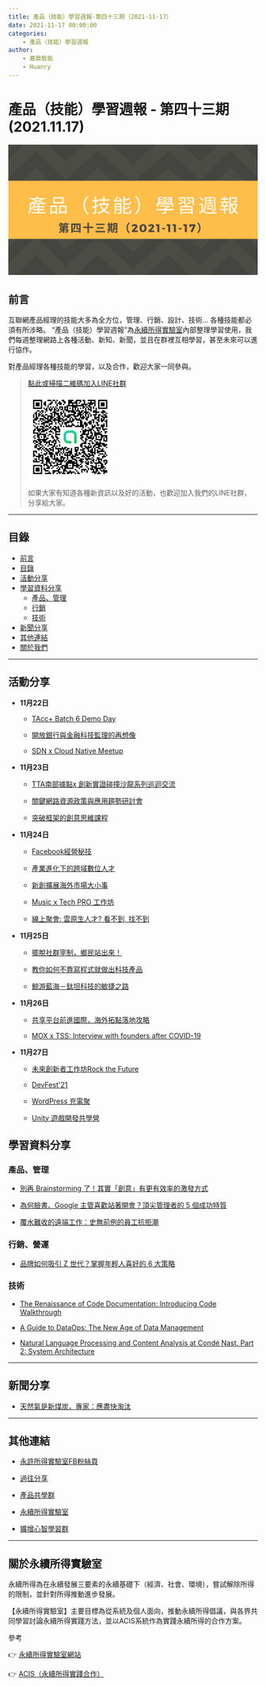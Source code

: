 ```yaml
---
title: 產品（技能）學習週報-第四十三期（2021-11-17）
date: 2021-11-17 00:00:00
categories:
	- 產品（技能）學習週報
author:
	- 嘉鼎智能
	- Huanry
---
```

# 產品（技能）學習週報 - 第四十三期 (2021.11.17)

![產品技能學習週報-第四十三期](/img/pm/43.png)

## 前言

互聯網產品經理的技能大多為全方位，管理、行銷、設計、技術... 各種技能都必須有所涉略。 “產品（技能）學習週報”為[永續所得實驗室](#關於永續所得實驗室)內部整理學習使用，我們每週整理網路上各種活動、新知、新聞，並且在群裡互相學習，甚至未來可以進行協作。

對產品經理各種技能的學習，以及合作，歡迎大家一同參與。

>[點此或掃描二維碼加入LINE社群](https://line.me/ti/g2/Dj4AkbdDsY6o4D_CdDUB6Q)
>
>[![產品共學群](/img/產品共學群.jpg)](https://line.me/ti/g2/Dj4AkbdDsY6o4D_CdDUB6Q)
>
>如果大家有知道各種新資訊以及好的活動，也歡迎加入我們的LINE社群，分享給大家。

---
## 目錄
- [前言](#前言)
- [目錄](#目錄)
- [活動分享](#活動分享)
- [學習資料分享](#學習資料分享)
	- [產品、管理](#產品、管理)
	- [行銷](#行銷、營運)
	- [技術](#技術)
- [新聞分享](#新聞分享)
- [其他連結](#其他連結)
- [關於我們](#關於我們)

---
## 活動分享

- **11月22日**
	- [TAcc+ Batch 6 Demo Day](https://www.accupass.com/event/2111071506491485992495)

	- [開放銀行與金融科技監理的再想像](https://www.accupass.com/event/2111090648141160735371)

	- [SDN x Cloud Native Meetup](https://www.meetup.com/CloudNative-Taiwan/events/281768821)
- **11月23日**
	- [TTA南部據點x 創新實證碰撞沙龍系列巡迴交流](https://www.accupass.com/event/2111040241583774277230)

	- [關鍵網路資源政策與應用趨勢研討會](https://www.accupass.com/event/2110200650407637971730)

	- [突破框架的創意思維課程](https://www.accupass.com/event/2110210043581449333493)
- **11月24日**
	- [Facebook經營秘技](https://www.accupass.com/event/2111010609358002471580)

	- [產業進化下的跨域數位人才](https://www.accupass.com/event/2111080532116478458820)

	- [新創擴展海外市場大小事](https://www.accupass.com/event/2111090654401414480990)

	- [Music x Tech PRO 工作坊](https://www.accupass.com/event/2111161402303976609790)

	- [線上聚會: 雲原生人才? 看不到, 找不到](https://agilecommtw.kktix.cc/events/cloudtalentpart2)
- **11月25日**	
	- [擺脫社群宰制，鄉民站出來！](https://www.accupass.com/event/2110290739521931733232)

	- [教你如何不靠寫程式就做出科技產品](https://www.accupass.com/event/2109070501211742764122)

	- [鯨游藍海－鈦坦科技的敏捷之路](https://agilecommtw.kktix.cc/events/titansoftagilebook)
- **11月26日**
	- [共享平台前進國際，海外拓點落地攻略](https://www.accupass.com/event/2111010943572113486381)

	- [MOX x TSS: Interview with founders after COVID-19](https://www.eventbrite.com/e/mox-x-tss-interview-with-founders-after-covid19-tickets-191520842997)
- **11月27日**
	- [未來創新者工作坊Rock the Future](https://www.accupass.com/event/2111040921361312839891)

	- [DevFest'21](https://www.meetup.com/GDGTaoyuan/events/281541354)

	- [WordPress 充電聚](https://www.meetup.com/Taoyuan-WordPress-Meetup/events/281791741)

	- [Unity 遊戲開發共學營](https://infotechtown.kktix.cc/events/unity-camp-202111)



## 學習資料分享
### 產品、管理

- [別再 Brainstorming 了！其實「創意」有更有效率的激發方式](https://buzzorange.com/techorange/2021/11/09/brainstorming-is-going-out-of-fashion/)

- [為何臉書、Google 主管喜歡站著開會？頂尖管理者的 5 個成功特質](https://www.managertoday.com.tw/articles/view/64080)

- [覆水難收的遠端工作：史無前例的員工抗拒潮](https://vocus.cc/bass/61880cd8fd89780001f06008)

### 行銷、營運

- [品牌如何吸引 Z 世代？掌握年輕人喜好的 6 大策略](https://www.marketersgo.com/marketing-trend/201908/mk3-z-generation/)

### 技術

- [The Renaissance of Code Documentation: Introducing Code Walkthrough](https://www.infoq.com/articles/code-walkthrough-documentation/)

- [A Guide to DataOps: The New Age of Data Management](https://dzone.com/articles/a-guide-to-dataops-the-new-age-of-data-management)

- [Natural Language Processing and Content Analysis at Condé Nast, Part 2: System Architecture](https://technology.condenast.com/story/natural-language-processing-and-content-analysis-at-conde-nast-part-2-system-architecture)


---
## 新聞分享

- [天然氣是新煤炭，專家：應盡快淘汰](https://technews.tw/2021/11/08/natural-gas-is-a-new-coal/)


---
## 其他連結

- [永許所得實驗室FB粉絲頁](https://www.facebook.com/%E6%B0%B8%E7%BA%8C%E6%89%80%E5%BE%97%E5%AF%A6%E9%A9%97%E5%AE%A4-102916798609139)

- [過往分享](/categories/產品（技能）學習週報)

- [產品共學群](https://line.me/ti/g2/Dj4AkbdDsY6o4D_CdDUB6Q?utm_source=invitation&utm_medium=link_copy&utm_campaign=default)

- [永續所得實驗室](https://line.me/ti/g2/asPFU-0w4o9MIRSBdb4gtg?utm_source=invitation&utm_medium=link_copy&utm_campaign=default)

- [擴增心智學習群](https://line.me/ti/g2/asPFU-0w4o9MIRSBdb4gtg?utm_source=invitation&utm_medium=link_copy&utm_campaign=default)

---

## 關於永續所得實驗室

永續所得為在永續發展三要素的永續基礎下（經濟、社會、環境），嘗試解除所得的限制，並針對所得推動進步發展。

【永續所得實驗室】主要目標為從系統及個人面向，推動永續所得倡議，與各界共同學習討論永續所得實踐方法，並以ACIS系統作為實踐永續所得的合作方案。

參考

👉 [永續所得實驗室網站](https://sustainable-income-lab.github.io/)

👉 [ACIS（永續所得實踐合作）](https://acis.magnific.biz/)